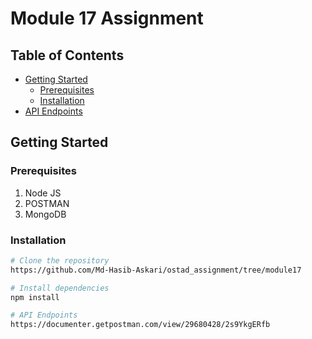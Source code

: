 # Module 17 Assignment


## Table of Contents

- [Getting Started](#getting-started)
  - [Prerequisites](#prerequisites)
  - [Installation](#installation)
- [API Endpoints](#api-endpoints)


## Getting Started

### Prerequisites

1. Node JS
2. POSTMAN
3. MongoDB

### Installation

```bash
# Clone the repository
https://github.com/Md-Hasib-Askari/ostad_assignment/tree/module17

# Install dependencies
npm install

# API Endpoints
https://documenter.getpostman.com/view/29680428/2s9YkgERfb